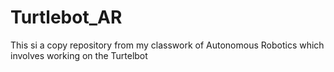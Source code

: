 # Turtlebot_AR
This si a copy repository from my classwork of Autonomous Robotics which involves working on the Turtelbot
